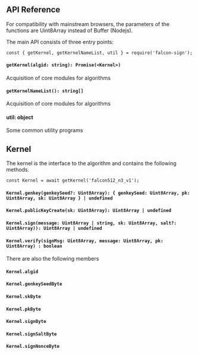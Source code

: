 API Reference
---

For compatibility with mainstream browsers, the parameters of the functions are Uint8Array instead of Buffer (Nodejs).

The main API consists of three entry points:

	const { getKernel, getKernelNameList, util } = require('falcon-sign');

#### `getKernel(algid: string): Promise(<Kernel>)`
Acquisition of core modules for algorithms

#### `getKernelNameList(): string[]`
Acquisition of core modules for algorithms

#### util: object
Some common utility programs

Kernel
---
The kernel is the interface to the algorithm and contains the following methods.

	const Kernel = await getKernel('falcon512_n3_v1');

#### `Kernel.genkey(genkeySeed?: Uint8Array): { genkeySeed: Uint8Array, pk: Uint8Array, sk: Uint8Array } | undefined`

#### `Kernel.publicKeyCreate(sk: Uint8Array): Uint8Array | undefined`

#### `Kernel.sign(message: Uint8Array | string, sk: Uint8Array, salt?: Uint8Array)): Uint8Array | undefined`

#### `Kernel.verify(signMsg: Uint8Array, message: Uint8Array, pk: Uint8Array) : boolean`

There are also the following members

#### `Kernel.algid`

#### `Kernel.genkeySeedByte`

#### `Kernel.skByte`

#### `Kernel.pkByte`

#### `Kernel.signByte`

#### `Kernel.signSaltByte`

#### `Kernel.signNonceByte`









